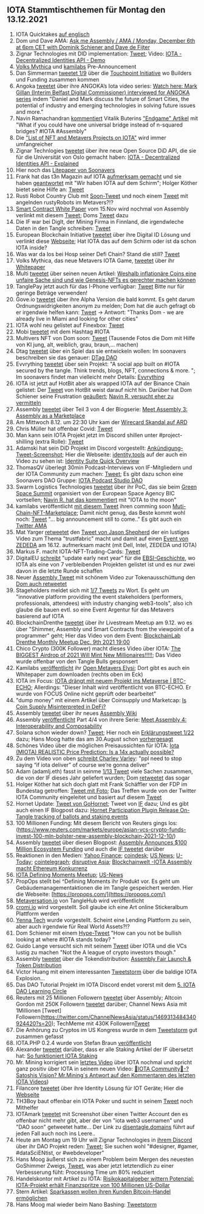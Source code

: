 ## IOTA Stammtischthemen für Montag den 13.12.2021

1. IOTA Quicktakes [auf englisch](https://www.youtube.com/watch?v=4P8OOno4D08)
2. Dom und Dave AMA: [Ask me Assembly / AMA / Monday, December 6th at 6pm CET with Dominik Schiener and Dave de Fijter](https://www.youtube.com/watch?v=wbzOg-gNC9A)
3. Zignar Technologies mit DID implementation: [Tweet](https://twitter.com/zignartech/status/1467878141875998724?s=20); Video: [IOTA - Decentralized Identities API - Demo](https://www.youtube.com/watch?v=mgp2IvxwqtA)
4. [Volks Mythica](https://twitter.com/volksmythica) und [kamilabs](https://twitter.com/kamilabsstudio) Pre-Announcement
5. Dan Simmerman [tweetet 1/9](https://twitter.com/DanSimerman/status/1467890201657856003?s=20) über die [Touchpoint Initiative](https://assemblytouchpoint.notion.site/assemblytouchpoint/Welcome-to-Touchpoint-3551f63c45cf492bb1b0bd6b1161b921) wo Builders und Funding zusammen kommen
6. Angoka [tweetet](https://twitter.com/AngokaCyber/status/1467788450686451712?s=20) über ihre ANGOKA’s Iota video series: [Watch here: Mark Gillan (Interim Belfast Digital Commissioner) interviewed for ANGOKA series](https://angoka.io/watch-here-mark-gillan-interim-belfast-digital-commissioner-interviewed-for-angoka-series/) indem "Daniel and Mark discuss the future of Smart Cities, the potential of industry and emerging technologies in solving future issues and more."
7. Navin Ramachandran [kommentiert](https://twitter.com/navinram999/status/1467867412791971843?s=20) Vitalik Buterins ["Endgame" Artikel](https://cloudflare-ipfs.com/ipfs/QmZf7E1McjSFdgamgJf9UxnRwubsFpTWf7tdTTNThBGfa6/general/2021/12/06/endgame.html) mit "What if you could have one universal bridge instead of n-squared bridges? #IOTA #Assembly"
8. Die ["List of NFT and Metavers Projects on IOTA"](https://iotaguide.notion.site/List-of-NFT-and-Metaverse-Projects-on-IOTA-4678428b23ce436289cce45a724f80c0) wird immer umfangreicher
9. Zignar Technlogies [tweetet](https://twitter.com/zignartech/status/1468098660034494465?s=20) über ihre neue Open Source DiD API, die sie für die Universität von Oslo gemacht haben: [IOTA - Decentralized Identities API - Explained](https://www.youtube.com/watch?v=mY0If3JZmhc)
10. Hier noch das [Litepaper von Soonavers](https://docs.google.com/document/d/107AWznbIIz1CwsqRO2Jwj5vmqVdj_2g-eavnmCeTvd8/mobilebasic)
11. Frank hat das t3n Magazin auf IOTA [aufmerksam gemacht](https://twitter.com/2779530283Mi/status/1467980317252276229?s=20) und sie haben [geantwortet](https://twitter.com/t3n/status/1468178600633540608?s=20) mit "Wir haben IOTA auf dem Schirm"; Holger Köther bietet seine Hilfe an: [Tweet](https://twitter.com/HolgerKoether/status/1468219613691498501?s=20)
12. Rusti Robot Country Club mit [Soon-Tweet](https://twitter.com/RustyRobotCC/status/1468170176764039171?s=20) und noch einem [Tweet](https://twitter.com/RustyRobotCC/status/1470242924696907780?s=20) mit angelnden rustyRobots im Metavers?!?
13. [Smart Contract White Paper](https://files.iota.org/papers/ISC_WP_Nov_10_2021.pdf) vom 15.Nov wird nochmal von Assembly verlinkt mit diesem [Tweet](https://twitter.com/assembly_net/status/1468233501422071811?s=20); Doms [Tweet](https://twitter.com/DomSchiener/status/1468234793255149582?s=20) dazu
14. Die IF war bei DigIt, der Mining Firma in Finnland, die irgendwleche Daten in den Tangle schreiben: [Tweet](https://twitter.com/iota/status/1468218886432690181?s=20)
15. European Blockchain Initiative [tweetet](https://twitter.com/EUBLASORG/status/1468172107238551557?s=20) über ihre Digital ID Lösung und verlinkt diese [Webseite](https://europeanblockchainassociation.org/eba-working-group-self-sovereign-identity-eussi/); Hat IOTA das auf dem Schirm oder ist da schon IOTA inside?
16. Was war da los bei Hosp seiner Defi Chain? Stand die still? [Tweet](https://twitter.com/julianhosp/status/1468267243595173891?s=20)
17. Volks Mythica, das neue Metavers IOTA Game, [tweetet](https://twitter.com/kamilabsstudio/status/1468328380668035079?s=20) über ihr [Whitepaper](https://volksmythica.com/)
18. Multi [tweetet](https://twitter.com/multifolio/status/1468313352061526016?s=20) über seinen neuen Artikel: [Weshalb inflationäre Coins eine unfaire Sache sind und wie Genesis-NFTs es gerechter machen können](https://multifolio.medium.com/weshalb-inflation%C3%A4re-coins-eine-unfaire-sache-sind-und-wie-genesis-nfts-es-gerechter-machen-k%C3%B6nnen-b71f549a088a)
19. TanglePay jetzt auch für das I-Phone verfügbar: [Tweet](https://twitter.com/tanglepaycom/status/1468412935181529089?t=EQVn2edMBUiGHV8vIptJpQ&s=19) Bitte nur für geringe Beträge verwenden!
20. Gove.io [tweetet](https://twitter.com/govs_io/status/1468336799877513216?t=_MCcsZwQYJ9l4F5U7AdK6Q&s=19) über ihre Alpha Version die bald kommt. Es geht darum Ordnungswidrigkeiten anonym zu melden; Dom hat die auch gefragt ob er irgendwie helfen kann: [Tweet](https://twitter.com/DomSchiener/status/1468695510919876608?s=20) -> Antwort: "Thanks Dom - we are already live in Miami and looking for other cities"
21. IOTA wohl neu gelistet auf Finexbox: [Tweet](https://twitter.com/CoinesiumApp/status/1468286783402225678?s=20)
22. Mobi [tweetet](https://twitter.com/dltMOBI/status/1468276356911968276?s=20) mit dem Hashtag #IOTA 
23. Multivers NFT von Dom soon: [Tweet](https://twitter.com/Multiverse_Dom/status/1468320496374763522?s=20) (Tausende Fotos die Dom mit Hilfe von KI jung, alt, weiblich, grau, braun,... machen)
24. Dtag [tweetet](https://twitter.com/hassping/status/1468205742620434439?s=20) über ein Spiel das sie entwickeln wollen: Im soonavers beschreiben sie das genauer: [DTag DAO](https://soonaverse.com/space/0x135f8d39d3c99ec3f7a75937bcff2bbaccdc2c97/overview)
25. Evvrything [tweetet](https://twitter.com/TheEvvrything/status/1468424674296025090?s=20) über sein Projekt: "A social app built on #IOTA secured by the tangle. Think trends, blogs, NFT, connections & more. "; Im soonavers findet man vielleicht mehr Details: [Evvrything](https://soonaverse.com/space/0xdbb613dc074fb08c7d5d400844badb6d2d2e9747/overview)
26. IOTA ist jetzt auf HotBit aber als wrapped IOTA auf der Binance Chain gelistet: Der [Tweet](https://twitter.com/Hotbit_news/status/1468472913896501248?s=20) von HotBit weist darauf nicht hin. Darüber hat Dom Schiener seine Frustration [geäußert](https://twitter.com/DomSchiener/status/1468536903343423488?s=20); [Navin R. versucht eher zu vermitteln](https://twitter.com/navinram999/status/1468542337211146241)
27. Assembly [tweetet](https://twitter.com/assembly_net/status/1468580863436857350?s=20) über Teil 3 von 4 der Blogserie: [Meet Assembly 3: Assembly as a Marketplace](https://blog.assembly.sc/meet-assembly-3-assembly-as-a-marketplace/)
28. Am Mittwoch 8.12. um 22:30 Uhr kam der [Wirecard Skandal auf ARD](https://www.ardmediathek.de/video/dokus-im-ersten/wirecard-die-milliarden-luege/das-erste/Y3JpZDovL2Rhc2Vyc3RlLmRlL3JlcG9ydGFnZSBfIGRva3VtZW50YXRpb24gaW0gZXJzdGVuL2NlMjQ0OWM4LTQ4YTUtNGIyNC1iMTdlLWNhOTNjMDQ5OTc4Zg/)
29. Chris Müller hat offenbar Covid: [Tweet](https://twitter.com/ChrisMuellerHI/status/1468561610155479049?s=20)
30. Man kann sein IOTA Projekt jetzt im Discord shillen unter #project-shilling (extra Rolle): [Tweet](https://twitter.com/antonionardella/status/1468601491543973900?s=20)
31. Adamski hat sein DiD Projekt im Discord vorgestellt: [Ankündigung-Tweet-Screenshot](https://twitter.com/Vrom14286662/status/1468276533357944839?s=20); Hier die Webseite: [identity.tools](https://www.identity.tools/) auf der auch ein Video zu sehen ist: [Identity Suite Quick Overview](https://www.youtube.com/watch?v=6u3Ky7HRrl0)
32. ThomasQV überlegt 30min Podcast-Interviews von IF-Mitgliedern und der IOTA Community zum machen: [Tweet](https://twitter.com/TVstedal/status/1468746080733077507?s=20); Es gibt dazu schon eine Soonavers DAO Gruppe: [IOTA Podcast Studio DAO](https://soonaverse.com/space/0x9e983f054e294d41beacbb28f769bcbc044b0766/overview)
33. Swarm Logistics Technologies [tweetet](https://twitter.com/SwarmLogistics/status/1468709695821074436?s=20) über ihr PoC, das sie beim [Green Space Summit](https://www.esa-bic-bw.de/news-detail/green-space-startup-summit-save-the-date/) organisiert von der European Space Agency BIC vortsellen; [Navin R. hat das kommentiert](https://twitter.com/navinram999/status/1468854107096203264?s=20) mit "IOTA to the moon"
34. kamilabs veröffentlicht [mit diesem Tweet](https://twitter.com/kamilabsstudio/status/1468652559778918411?s=20) ihren comming soon [Muti-Chain-NFT-Marketplace](https://inspyrd.io/); Damit nicht genug, das Beste kommt wohl noch: [Tweet](https://twitter.com/kamilabsstudio/status/1468671538618580993?s=20) "... big announcement still to come.." Es gibt auch ein [Twitter AMA](https://twitter.com/inspyrdNFT/status/1468868953233633282?s=20)
35. Mat Yarger [retweetet](https://twitter.com/Mat_Yarger/status/1468644089247719433?s=20) den [Tweet von Jason Shepherd](https://twitter.com/defshepherd/status/1468636537734803462?s=20) der ein lustiges Video zum Thema "trustfabric" macht und damit auf einen [Event von ZEDEDA](https://us02web.zoom.us/webinar/register/8116389026424/WN_YrMPZIk2SuGc30wcrzQcKA) am 16.12. aufmerksam macht (mit Dell, Intel, ZEDEDA und IOTA)
36. Markus F. macht IOTA-NFT-Trading-Cards: [Tweet](https://twitter.com/FranklMarkus/status/1468653141289754625?s=20)
37. DigitalEU [schreibt](https://twitter.com/DigitalEU/status/1468606203848806400?s=20) "update early next year" für die [EBSI-Geschichte](https://digital-strategy.ec.europa.eu/en/news/european-blockchain-pre-commercial-procurement), wo IOTA als eine von 7 verbleibenden Projekten gelistet ist und es nur zwei davon in die letzte Runde schaffen
38. Neuer [Assembly Tweet](https://twitter.com/assembly_net/status/1468853025817174017?s=20) mit schönem Video zur Tokenausschüttung den [Dom auch retweetet](https://twitter.com/DomSchiener/status/1468854881385693185?s=20)
39. Stageholders meldet sich mit [1/7 Tweets](https://twitter.com/stageholders/status/1468858047007182852?s=20) zu Wort. Es geht um "innovative platform providing the event stakeholders (performers, professionals, attendees) with industry changing web3-tools", also ich glaube die bauen evtl. so eine Event Argentur für das Metavers basierend auf IOTA
40. BlockchainDrenthe [tweetet](https://twitter.com/BclDrenthe/status/1468893833819828233?s=20) über ihr Livestream Meetup am 9.12. wo es über "Shimmer, Assembly und Smart Contracts from the viewpoint of a programmer" geht; Hier das Video von dem Event: [BlockchainLab Drenthe Monthly Meetup Dec. 9th 2021 19:00](https://youtu.be/ATKSBFy641I?t=1931)
41. Chico Crypto (300K Follower) macht dieses Video über IOTA: [The BIGGEST Airdrop of 2021 Will Mint New Millionaires!!!!!](https://youtu.be/qlfHVpq2uQg?t=433); Das Video wurde offenbar von den Tangle Bulls gesponsert
42. Kamilabs [veröffentlicht](https://twitter.com/kamilabsstudio/status/1469001368107163664?s=20) ihr [Open Metavers Elysi](https://www.elysi.io/#/); Dort gibt es auch ein Whitepaper zum downloaden (rechts oben im Eck)
43. IOTA im Focus: [IOTA drängt mit neuem Projekt ins Metaverse | BTC-ECHO](https://m.focus.de/finanzen/boerse/kryptowaehrungen/iota-draengt-mit-neuem-projekt-ins-metaverse-btc-echo_id_24481291.html); Allerdings: "Dieser Inhalt wird veröffentlicht von BTC-ECHO. Er wurde von FOCUS Online nicht geprüft oder bearbeitet"
44. "dump money" mit einem Artikel über Coinsupply und Marketcap: [Is Coin Supply Misinterpreted in DeFi?](https://dumb-m0ney.medium.com/is-coin-supply-misinterpreted-in-defi-df12ad67d732)
45. Assembly [tweetet](https://twitter.com/assembly_net/status/1469215412118339584?s=20) über ihr neues [Assembly Wiki](https://wiki.assembly.sc/)
46. Assembly [veröffentlicht](https://twitter.com/assembly_net/status/1468942576296288261?s=20) Part 4/4 von ihrere Serie: [Meet Assembly 4: Interoperability and Composability](https://blog.assembly.sc/meet-assembly-4-interoperability-and-composability/)
47. Solana schon wieder down? [Tweet](https://twitter.com/murphsicles/status/1468998047879340041?s=20); Hier noch ein [Erklärungstweet 1/22](https://twitter.com/EdnStuff/status/1457875177052643333?s=20) dazu; Hans Moog hatte das am 30.August schon [vorhergesagt](https://twitter.com/hus_qy/status/1432285808388710403?s=20)
48. Schönes Video über die möglichen Preisaussichten für IOTA: [Iota (MIOTA) REALISTIC Price Prediction: Is a 14x actually possible?](https://www.youtube.com/watch?v=zp570crly84&feature=youtu.be)
49. Zu dem Video von oben [schreibt Charley Varley](https://twitter.com/c_varley/status/1468996022747676679?s=20): "ppl need to stop saying “if iota deliver” of course we’re gonna deliver"
50. Adam (adamlj.eth) fasst in seinme [1/13 Tweet](https://twitter.com/admljhnsn/status/1469019040592982022?s=20) viele Sachen zusammen, die von der IF dieses Jahr geliefert wurden; Dom [retweetet](https://twitter.com/DomSchiener/status/1469972270324011010?s=20) das sogar
51. Holger Köther hat sich doch glatt mit Frank Schäffler von der FDP im Bundestag getroffen: [Tweet mit Foto](https://twitter.com/HolgerKoether/status/1469002991227310080?s=20); Das Treffen wurde von der Twitter IOTA Community eingeleitet und basiert auf diesem [Tweet](https://twitter.com/f_schaeffler/status/1464593775267926035?s=20) 
52. Hornet Update: [Tweet von GoHornet](https://twitter.com/GoHornet/status/1469274319117185026?s=20); Tweet von [IF](https://twitter.com/iota/status/1469276222291075079?s=20) dazu; Und es gibt auch einen IF Blogpost dazu: [Hornet Participation Plugin Release  On-Tangle tracking of ballots and staking events](https://blog.iota.org/hornet-participation-plugin-released/)
53. 100 Millionen Funding: Mit diesem Bericht von Reuters gings los: (https://www.reuters.com/markets/europe/asian-vcs-crypto-funds-invest-100-mln-bolster-new-assembly-blockchain-2021-12-10/)
54. Assembly [tweetet](https://twitter.com/assembly_net/status/1469315660736081922?s=20) über diesen Blogpost: [Assembly Announces $100 Million Ecosystem Funding](https://blog.assembly.sc/assembly-announces-100-million-ecosystem-funding/) und auch die [IF tweetet](https://twitter.com/iota/status/1469317688128385028?s=20) darüber
55. Reaktionen in den Medien: [Yahoo Finance](https://finance.yahoo.com/news/asian-vcs-crypto-funds-invest-140000663.html?guccounter=1&guce_referrer=aHR0cHM6Ly90LmNvLw&guce_referrer_sig=AQAAAKADrKfgVZF9NFalzEFb_yS-DumsQPd9i1Hl0HAgGCLkBLDyt1sNUyTTtuloGptex_7Vlhu-QHcn5-8SQe2nGXwPzsVm-7k0iONed_lMh1DSZ-9HKcLfOBjujUL7ZSni8ejTlBE_OSPO7LYKSVpBMXw-soJAkS5wlAVdZRqsWILG); [coindesk](https://www.coindesk.com/business/2021/12/10/assembly-blockchain-receives-100m-investment-from-vcs-crypto-market-maker-report/); [US News](https://www.usnews.com/news/technology/articles/2021-12-10/asian-vcs-crypto-funds-to-invest-100-million-to-bolster-new-assembly-blockchain?src=usn_tw); [U-Today](https://u.today/asian-vcs-to-pour-100-million-into-iotas-smart-contracts-network); [cointelegraph](https://cointelegraph.com/news/assembly-announces-100m-capital-raise-receives-praise-from-iota-co-founder-dominik-schiener); [disruptive Asia](https://disruptive.asia/asia-vc-crypto-hedge-funds-invest-100m-in-assembly-blockchain/); [Blockchainwelt -IOTA Assembly macht Ethereum Konkurrenz](https://blockchainwelt.de/iota-assembly/)
56. [IOTA Defining Moments Meetup](https://www.youtube.com/watch?v=HPHYwfkUKro); [US-News](https://www.usnews.com/news/technology/articles/2021-12-10/asian-vcs-crypto-funds-to-invest-100-million-to-bolster-new-assembly-blockchain?src=usn_tw)
57. PropOps stellt bei ^Defining Moments ihr Produkt vor. Es geht um Gebäudemanagementaktionen die im Tangle gespeichert werden. Hier die Webseite: [https://propops.com/](https://propops.com/)
58. [Metaversation.io](https://metaversation.io/) von TangleHub wird veröffentlicht
59. [cromi.io](cromi.io) wird vorgestellt. Soll glaube ich eine Art online Stickeralbum Plattform werden
60. [Yenna Tech](https://yenna.tech/) wurde vorgestellt. Scheint eine Lending Plattform zu sein, aber auch irgendwie für Real World Assets?!?
61. Dom Schiener mit einem [Hype-Tweet](https://twitter.com/DomSchiener/status/1469390468903546885?s=20) "How can you not be bullish looking at where #IOTA stands today? "
62. Guido Lange versucht sich mit seinem [Tweet](https://twitter.com/GuidoLange/status/1469628940193087488?s=20) über IOTA und die VCs lustig zu machen "Not the A league of crypto investors though."
63. Assembly [tweetet](https://twitter.com/assembly_net/status/1469335225264181249) über die Tokendistribution: [Assembly Fair Launch & Token Distribution](https://blog.assembly.sc/assembly-fair-launch-token-distribution/)
64. Victor Huang mit einem interessanten [Tweetstorm](https://twitter.com/atheal9k/status/1469253636991512578?s=21) über die baldige IOTA Explosion...
65. Das DAO Tutorial Projekt im IOTA Discord endet vorerst mit dem [5. IOTA DAO Learning Circle](https://www.youtube.com/watch?v=2s05pLYXTu0)
66. Reuters mit 25 Millionen Followern [tweetet](https://twitter.com/Reuters/status/1469326132394840071?s=20) über Assembly; Altcoin Gordon mit 250K Followern [tweetet](https://twitter.com/AltcoinGordon/status/1469401009801859076?s=20) darüber; Channel News Asia mit 1Millionen [Tweet] Followern(https://twitter.com/ChannelNewsAsia/status/1469313484340924420?s=20); TechMeme mit 430K Followern[Tweet](https://twitter.com/Techmeme/status/1469773155543617536?s=20)
67. Die Anhörung zu Cryptos im US Kongress wurde in dem [Tweetstorm](https://twitter.com/imLeon_/status/1469753416339660808?s=20) gut zusammen gefasst
68. IOTA.PHP 0.2.4 wurde von Stefan Braun [veröffentlicht](https://twitter.com/IOTAphp/status/1469963908530282500?s=20)
69. Alexander [tweetet](https://twitter.com/shortaktien/status/1470060424565596163?s=20) darüber, dass er alle Staking Artikel der IF übersetzt hat: [So funktioniert IOTA Staking](https://iota-kurs.de/einfuehrung-in-das-iota-staking/)
70. Mr. Mining korrigiert sein [letztes Video](https://www.youtube.com/watch?v=sYH7w0qScfQ&t=18s) über IOTA nochmal und spricht ganz positiv über IOTA in seinem neuen Video: [🤨IOTA Community🌋-?Satoshis Vision? Mr.Mining´s Antwort auf den Kommentaren des letzten IOTA Videos](https://www.youtube.com/watch?v=nmUfW3OtO0w&feature=youtu.be)) 
71. Filancore [tweetet](https://twitter.com/FilancoreGmbH/status/1469261363436572673?s=20) über ihre Identity Lösung für IOT Geräte; Hier die [Webseite](https://www.filancore.com/)
72. TH3Boy baut offenbar ein IOTA Poker und sucht in seinem [Tweet](https://twitter.com/th3b0y/status/1470160524868567046?s=20) noch Mithelfer
73. IOTAmark [tweetet](https://twitter.com/iotamark/status/1470114323624308739?s=20) mit Screenshot über einen Twitter Account den es offenbar nicht mehr gibt, aber der von "iota web3 usernamen" und "DAO soon" getweetet hatte... Der Link zu [disentagle.domains](http://disentagle.domains/) führt auf jeden Fall auch noch ins Leere..
74. Heute am Montag um 19 Uhr will Zignar Technologies in [ihrem Discord]( https://discord.gg/YkNdcMVrRY) über ihr DAO Projekt reden: [Tweet](https://twitter.com/zignartech/status/1469855070275575815?s=20); Sie suchen wohl "#designer, #gamer, #dataSciENtist, or #webdeveloper"
75. Hans Moog äußerst sich zu einem Problem beim Mergen des neuesten GoShimmer Zweigs, [Tweet](https://twitter.com/Vrom14286662/status/1470293341329936389?s=20), was aber jetzt letztendlich zu einer Verbesserung füht: Processing Time um 80% reduziert
76. Handelskontor mit Artikel zu IOTA: [Risikokapitalgeber wittern Potenzial: IOTA-Projekt erhält Finanzspritze von 100 Millionen US-Dollar](https://handelskontor-news.de/news/risikokapitalgeber-wittern-potenzial-iota-projekt-erhaelt-finanzspritze-von-100-millionen-us-dollar/)
77. Stern Artikel: [Sparkassen wollen ihren Kunden Bitcoin-Handel ermöglichen](https://www.stern.de/wirtschaft/news/sparkassen-wollen-ihren-kunden-bitcoin-handel-ermoeglichen-31408546.html)
78. Hans Moog mal wieder beim Nano Bashing: [Tweetstorm](https://twitter.com/hus_qy/status/1470201952306974724?s=20)
